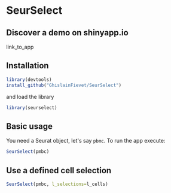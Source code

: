 # SeurSelect

## Discover a demo on shinyapp.io
link_to_app

## Installation
```R
library(devtools)
install_github("GhislainFievet/SeurSelect")
```
and load the library
```R
library(seurselect)
```

## Basic usage

You need a Seurat object, let's say ```pbmc```. To run the app execute:
```R
SeurSelect(pmbc)
```

## Use a defined cell selection
```R
SeurSelect(pmbc, l_selections=l_cells)
```